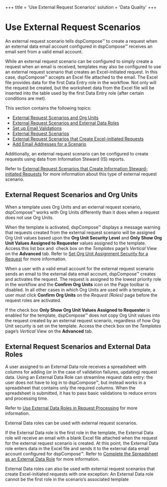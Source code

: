 +++
title = 'Use External Request Scenarios'
solution = 'Data Quality'
+++

# Use External Request Scenarios

An external request scenario tells dspCompose™ to create a request when
an external data email account configured in dspCompose™ receives an
email sent from a valid email account.

While an external request scenario can be configured to simply create a
request when an email is received, templates may also be configured to
use an external request scenario that creates an Excel-initiated
request. In this case, dspCompose™ accepts an Excel file attached to the
email. The Excel file provides data for the first Data Entry role in the
workflow. Not only will the request be created, but the worksheet data
from the Excel file will be inserted into the table used by the first
Data Entry role (after certain conditions are met).

This section contains the following topics:

  - [External Request Scenarios and Org
    Units](#External_Request_Scenarios_and_Org_Units)
  - [External Request Scenarios and External Data
    Roles](#External_Request_Scenarios_and_External_Data_Roles)
  - [Set up Email Validations](Set_up_Email_Validations.htm)
  - [External Request Scenarios](External_Request_Scenarios.htm)
  - [External Request Scenarios that Create Excel-initiated
    Requests](External_Request_Scenarios_that_Create_Excel_Initiated_Requests.htm)
  - [Add Email Addresses for a
    Scenario](Add_Email_Addresses_for_a_Scenario.htm)

Additionally, an external request scenario can be configured to create
requests using data from Information Steward (IS) reports.

Refer to [External Request Scenarios that Create Information
Steward-initiated
Requests](../../ISA/Use_Cases/External_Request_Scenarios_that_Create_Information_Steward%20initiated_Requests.htm)
for more information about this type of external request
scenario.

## <span id="External_Request_Scenarios_and_Org_Units"></span>External Request Scenarios and Org Units

When a template uses Org Units and an external request scenario,
dspCompose™ works with Org Units differently than it does when a request
does not use Org Units.

When the template is activated, dspCompose™ displays a message warning
that requests created from the external request scenario will be
assigned Org Unit values based upon the **Org Unit Security Level** and
**Only Show Org Unit Values Assigned to Requester** values assigned to
the template. Access this list box and  check box on the *Templates*
page’s *Vertical* View on the **Advanced** tab. Refer to [Set Org Unit
Assignment Security for a
Request](Request_Org_Unit_Assignments.htm#Set_Org_Unit_Assignment_Security_for_a_Request)
for more information.

When a user with a valid email account for the external request scenario
sends an email to the external data email account, dspCompose™ creates
and activates the request. The request is assigned to the lowest
priority role in the workflow and the **Confirm Org Units** icon on the
Page toolbar is disabled. In all other cases in which Org Units are used
with a template, a user must click **Confirm Org Units** on the *Request
(Roles)* page before the request roles are activated.

If the check box **Only Show Org Unit Values Assigned to Requester** is
enabled for the template, dspCompose™ does not copy Org Unit values into
the request created by an external request scenario, regardless of how
Org Unit security is set on the template. Access the check box on the
*Templates* page’s *Vertical* View on the **Advanced**
tab.

## <span id="External_Request_Scenarios_and_External_Data_Roles"></span>External Request Scenarios and External Data Roles

A user assigned to an External Data role receives a spreadsheet with
columns for adding (or in the case of validation failures, updating)
request data. Using an External Data Role can streamline request data
entry: the user does not have to log in to dspCompose™, but instead
works in a spreadsheet that contains only the required columns. When the
spreadsheet is submitted, it has to pass basic validations to reduce
errors and processing time.

Refer to [Use External Data Roles in Request
Processing](Use_External_Data_Roles_in_Request_Processing.htm) for more
information.

External Data roles can be used with external request scenarios.

If the External Data role is the first role in the template, the
External Data role will receive an email with a blank Excel file
attached when the request for the external request scenario is created.
At this point, the External Data role enters data in the Excel file and
sends it to the external data email account configured for dspCompose™.
Refer to [Complete the Spreadsheet as an External Data
Role](Complete_the_Spreadsheet_as_as_External_Data_Role.htm) for more
information.

External Data roles can also be used with external request scenarios
that create Excel-initiated requests with one exception: An External
Data role cannot be the first role in the scenario’s associated template
